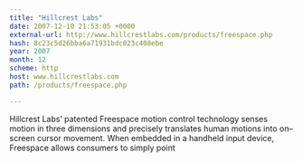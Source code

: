 ```yaml
---
title: "Hillcrest Labs"
date: 2007-12-10 21:53:05 +0000
external-url: http://www.hillcrestlabs.com/products/freespace.php
hash: 8c23c5d26bba6a71931bdc023c408ebe
year: 2007
month: 12
scheme: http
host: www.hillcrestlabs.com
path: /products/freespace.php

---
```


Hillcrest Labs’ patented Freespace motion control technology senses motion in three dimensions and precisely translates human motions into on–screen cursor movement.  When embedded in a handheld input device, Freespace allows consumers to simply point
